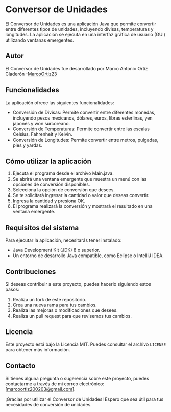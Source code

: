 # Conversor de Unidades

El Conversor de Unidades es una aplicación Java que permite convertir entre diferentes tipos de unidades, incluyendo divisas, temperaturas y longitudes. La aplicación se ejecuta en una interfaz gráfica de usuario (GUI) utilizando ventanas emergentes.

## Autor

El Conversor de Unidades fue desarrollado por Marco Antonio Ortiz Claderón -[MarcoOrtiz23](https://github.com/MarcoOrtiz23)

## Funcionalidades

La aplicación ofrece las siguientes funcionalidades:

- Conversión de Divisas: Permite convertir entre diferentes monedas, incluyendo pesos mexicanos, dólares, euros, libras esterlinas, yen japonés y won surcoreano.
- Conversión de Temperaturas: Permite convertir entre las escalas Celsius, Fahrenheit y Kelvin.
- Conversión de Longitudes: Permite convertir entre metros, pulgadas, pies y yardas.

## Cómo utilizar la aplicación

1. Ejecuta el programa desde el archivo Main.java.
2. Se abrirá una ventana emergente que muestra un menú con las opciones de conversión disponibles.
3. Selecciona la opción de conversión que desees.
4. Se te solicitará ingresar la cantidad o valor que deseas convertir.
5. Ingresa la cantidad y presiona OK.
6. El programa realizará la conversión y mostrará el resultado en una ventana emergente.

## Requisitos del sistema

Para ejecutar la aplicación, necesitarás tener instalado:

- Java Development Kit (JDK) 8 o superior.
- Un entorno de desarrollo Java compatible, como Eclipse o IntelliJ IDEA.

## Contribuciones

Si deseas contribuir a este proyecto, puedes hacerlo siguiendo estos pasos:

1. Realiza un fork de este repositorio.
2. Crea una nueva rama para tus cambios.
3. Realiza las mejoras o modificaciones que desees.
4. Realiza un pull request para que revisemos tus cambios.

## Licencia

Este proyecto está bajo la Licencia MIT. Puedes consultar el archivo `LICENSE` para obtener más información.

## Contacto

Si tienes alguna pregunta o sugerencia sobre este proyecto, puedes contactarme a través de mi correo electrónico: [marcoortiz200203@gmail.com].

¡Gracias por utilizar el Conversor de Unidades! Espero que sea útil para tus necesidades de conversión de unidades.
